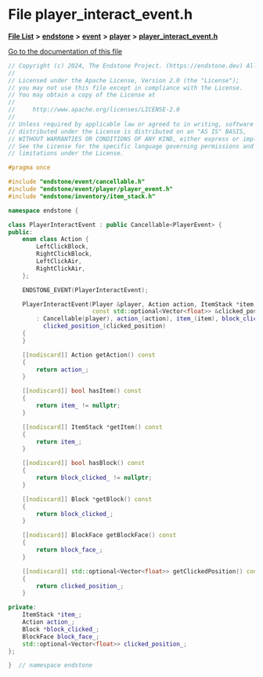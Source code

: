 

# File player\_interact\_event.h

[**File List**](files.md) **>** [**endstone**](dir_6cf277b678674f97c7a2b6b3b2447b33.md) **>** [**event**](dir_f1d783c0ad83ee143d16e768ebca51c8.md) **>** [**player**](dir_7c05c37b25e9c9eccd9c63c2d313ba28.md) **>** [**player\_interact\_event.h**](player__interact__event_8h.md)

[Go to the documentation of this file](player__interact__event_8h.md)


```C++
// Copyright (c) 2024, The Endstone Project. (https://endstone.dev) All Rights Reserved.
//
// Licensed under the Apache License, Version 2.0 (the "License");
// you may not use this file except in compliance with the License.
// You may obtain a copy of the License at
//
//     http://www.apache.org/licenses/LICENSE-2.0
//
// Unless required by applicable law or agreed to in writing, software
// distributed under the License is distributed on an "AS IS" BASIS,
// WITHOUT WARRANTIES OR CONDITIONS OF ANY KIND, either express or implied.
// See the License for the specific language governing permissions and
// limitations under the License.

#pragma once

#include "endstone/event/cancellable.h"
#include "endstone/event/player/player_event.h"
#include "endstone/inventory/item_stack.h"

namespace endstone {

class PlayerInteractEvent : public Cancellable<PlayerEvent> {
public:
    enum class Action {
        LeftClickBlock,
        RightClickBlock,
        LeftClickAir,
        RightClickAir,
    };

    ENDSTONE_EVENT(PlayerInteractEvent);

    PlayerInteractEvent(Player &player, Action action, ItemStack *item, Block *block_clicked, BlockFace block_face,
                        const std::optional<Vector<float>> &clicked_position)
        : Cancellable(player), action_(action), item_(item), block_clicked_(block_clicked), block_face_(block_face),
          clicked_position_(clicked_position)
    {
    }

    [[nodiscard]] Action getAction() const
    {
        return action_;
    }

    [[nodiscard]] bool hasItem() const
    {
        return item_ != nullptr;
    }

    [[nodiscard]] ItemStack *getItem() const
    {
        return item_;
    }

    [[nodiscard]] bool hasBlock() const
    {
        return block_clicked_ != nullptr;
    }

    [[nodiscard]] Block *getBlock() const
    {
        return block_clicked_;
    }

    [[nodiscard]] BlockFace getBlockFace() const
    {
        return block_face_;
    }

    [[nodiscard]] std::optional<Vector<float>> getClickedPosition() const
    {
        return clicked_position_;
    }

private:
    ItemStack *item_;
    Action action_;
    Block *block_clicked_;
    BlockFace block_face_;
    std::optional<Vector<float>> clicked_position_;
};

}  // namespace endstone
```


